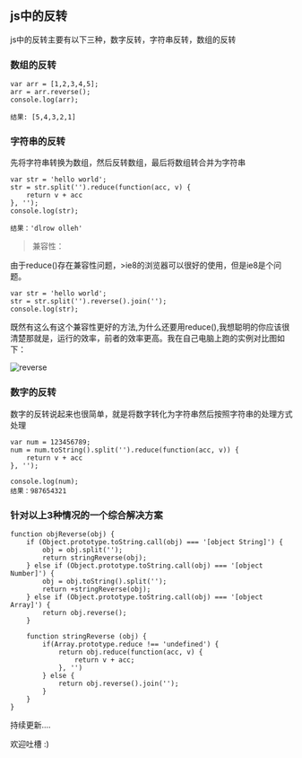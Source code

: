 ## js中的反转

js中的反转主要有以下三种，数字反转，字符串反转，数组的反转

### 数组的反转

	var arr = [1,2,3,4,5];
	arr = arr.reverse();
	console.log(arr);

	结果: [5,4,3,2,1]

### 字符串的反转

先将字符串转换为数组，然后反转数组，最后将数组转合并为字符串

	var str = 'hello world';
	str = str.split('').reduce(function(acc, v) {
		return v + acc
	}, '');
	console.log(str);

	结果：'dlrow olleh'

> 兼容性：

由于reduce()存在兼容性问题，>ie8的浏览器可以很好的使用，但是ie8是个问题。
	
	var str = 'hello world';
	str = str.split('').reverse().join('');
	console.log(str);

既然有这么有这个兼容性更好的方法,为什么还要用reduce(),我想聪明的你应该很清楚那就是，运行的效率，前者的效率更高。我在自己电脑上跑的实例对比图如下：

![reverse](https://github.com/lvzhenbang/article/blob/master/img/js/img-reverse.png)

### 数字的反转

数字的反转说起来也很简单，就是将数字转化为字符串然后按照字符串的处理方式处理

	var num = 123456789;
	num = num.toString().split('').reduce(function(acc, v)) {
		return v + acc
	}, '');

	console.log(num);
	结果：987654321

### 针对以上3种情况的一个综合解决方案

	function objReverse(obj) {
		if (Object.prototype.toString.call(obj) === '[object String]') {
			obj = obj.split('');
			return stringReverse(obj);
		} else if (Object.prototype.toString.call(obj) === '[object Number]') {
			obj = obj.toString().split('');
			return +stringReverse(obj);
		} else if (Object.prototype.toString.call(obj) === '[object Array]') {
			return obj.reverse();
		}

		function stringReverse (obj) {
			if(Array.prototype.reduce !== 'undefined') {
				return obj.reduce(function(acc, v) {
					return v + acc;
				}, '')	
			} else {
				return obj.reverse().join('');
			}
		}
	}

持续更新....

欢迎吐槽 :)